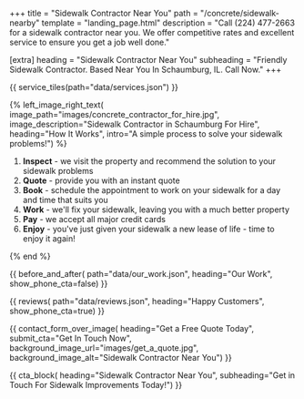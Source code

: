 +++
title = "Sidewalk Contractor Near You"
path = "/concrete/sidewalk-nearby"
template = "landing_page.html"
description = "Call (224) 477-2663 for a sidewalk contractor near you. We offer competitive rates and excellent service to ensure you get a job well done."

[extra]
heading = "Sidewalk Contractor Near You"
subheading = "Friendly Sidewalk Contractor. Based Near You In Schaumburg, IL. Call Now."
+++

{{ service_tiles(path="data/services.json") }}

{% left_image_right_text(
     image_path="images/concrete_contractor_for_hire.jpg",
     image_description="Sidewalk Contractor in Schaumburg For Hire",
     heading="How It Works",
     intro="A simple process to solve your sidewalk problems!") %}

1. **Inspect** - we visit the property and recommend the solution to your sidewalk problems
2. **Quote** - provide you with an instant quote
3. **Book** - schedule the appointment to work on your sidewalk for a day and time that suits you
4. **Work** - we'll fix your sidewalk, leaving you with a much better property
5. **Pay** - we accept all major credit cards
6. **Enjoy** - you've just given your sidewalk a new lease of life - time to enjoy it again!

{% end %}

{{ before_and_after(
     path="data/our_work.json",
     heading="Our Work",
     show_phone_cta=false) }}

{{ reviews(
     path="data/reviews.json",
     heading="Happy Customers",
     show_phone_cta=true) }}

{{ contact_form_over_image(
     heading="Get a Free Quote Today",
     submit_cta="Get In Touch Now",
     background_image_url="images/get_a_quote.jpg",
     background_image_alt="Sidewalk Contractor Near You") }}

{{ cta_block(
     heading="Sidewalk Contractor Near You",
     subheading="Get in Touch For Sidewalk Improvements Today!") }}